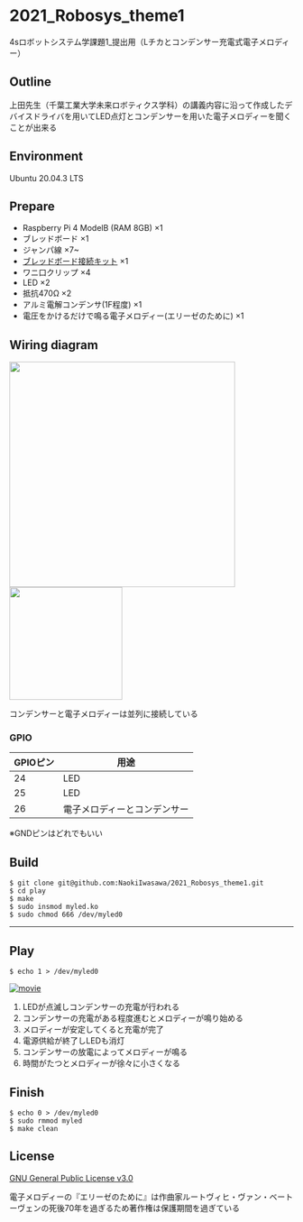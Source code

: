 # 2021_Robosys_theme1
4sロボットシステム学課題1_提出用（Lチカとコンデンサー充電式電子メロディー）

## Outline
上田先生（千葉工業大学未来ロボティクス学科）の講義内容に沿って作成したデバイスドライバを用いてLED点灯とコンデンサーを用いた電子メロディーを聞くことが出来る

## Environment
Ubuntu 20.04.3 LTS

## Prepare
- Raspberry Pi 4 ModelB (RAM 8GB)   ×1
- ブレッドボード    ×1
- ジャンパ線    ×7~
- [ブレッドボード接続キット](https://akizukidenshi.com/catalog/g/gK-08892/) ×1
- ワニ口クリップ    ×4
- LED   ×2
- 抵抗470Ω  ×2
- アルミ電解コンデンサ(1F程度)  ×1
- 電圧をかけるだけで鳴る電子メロディー(エリーゼのために)    ×1

## Wiring diagram

<img src="https://user-images.githubusercontent.com/71487827/146857595-0ae24c5e-f8c2-474d-bd46-f3117f71920e.png" width=400><img src="https://user-images.githubusercontent.com/71487827/146858374-380a1a2f-d637-475f-8193-f37f0e6e8efe.JPG" width=200>

コンデンサーと電子メロディーは並列に接続している

### GPIO 
|GPIOピン|用途|
|---|---|
|24|LED|
|25|LED|
|26|電子メロディーとコンデンサー|

※GNDピンはどれでもいい

## Build
```
$ git clone git@github.com:NaokiIwasawa/2021_Robosys_theme1.git
$ cd play
$ make
$ sudo insmod myled.ko
$ sudo chmod 666 /dev/myled0
```
---

## Play

```
$ echo 1 > /dev/myled0
```
[![movie](https://user-images.githubusercontent.com/71487827/147806212-27e7805f-1961-47e5-b325-2a934b141379.jpg)](https://www.youtube.com/watch?v=vOSwD2V_tys)

1.  LEDが点滅しコンデンサーの充電が行われる
2.  コンデンサーの充電がある程度進むとメロディーが鳴り始める
3.  メロディーが安定してくると充電が完了
4.  電源供給が終了しLEDも消灯
5.  コンデンサーの放電によってメロディーが鳴る
6.  時間がたつとメロディーが徐々に小さくなる

## Finish
```
$ echo 0 > /dev/myled0
$ sudo rmmod myled
$ make clean
```

## License
[GNU General Public License v3.0](https://github.com/NaokiIwasawa/2021_Robosys_theme1/blob/master/LICENSE)

電子メロディーの『エリーゼのために』は作曲家ルートヴィヒ・ヴァン・ベートーヴェンの死後70年を過ぎるため著作権は保護期間を過ぎている

